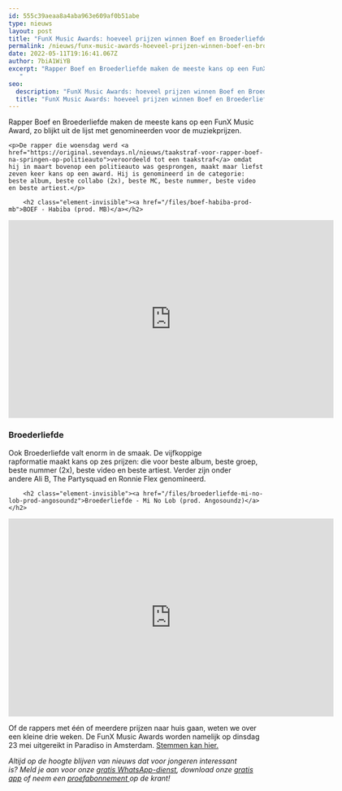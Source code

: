 ```yaml
---
id: 555c39aeaa8a4aba963e609af0b51abe
type: nieuws
layout: post
title: "FunX Music Awards: hoeveel prijzen winnen Boef en Broederliefde?"
permalink: /nieuws/funx-music-awards-hoeveel-prijzen-winnen-boef-en-broederliefde/
date: 2022-05-11T19:16:41.067Z
author: 7biA1WiYB
excerpt: "Rapper Boef en Broederliefde maken de meeste kans op een FunX Music Award, zo blijkt uit de lijst met genomineerden voor de muziekprijzen.
   "
seo:
  description: "FunX Music Awards: hoeveel prijzen winnen Boef en Broederliefde?"
  title: "FunX Music Awards: hoeveel prijzen winnen Boef en Broederliefde?"
---
```

Rapper Boef en Broederliefde maken de meeste kans op een FunX Music Award, zo blijkt uit de lijst met genomineerden voor de muziekprijzen.
   

    <p>De rapper die woensdag werd <a href="https://original.sevendays.nl/nieuws/taakstraf-voor-rapper-boef-na-springen-op-politieauto">veroordeeld tot een taakstraf</a> omdat hij in maart bovenop een politieauto was gesprongen, maakt maar liefst zeven keer kans op een award. Hij is genomineerd in de categorie: beste album, beste collabo (2x), beste MC, beste nummer, beste video en beste artiest.</p>
<p><div class="media media-element-container media-default"><div id="file-417014" class="file file-video file-video-youtube">

        <h2 class="element-invisible"><a href="/files/boef-habiba-prod-mb">BOEF - Habiba (prod. MB)</a></h2>
    
  
  <div class="content">
    <div class="media-youtube-video file media-element file-default media-youtube-1">
  <iframe class="media-youtube-player" width="640" height="390" title="BOEF - Habiba (prod. MB)" src="https://www.youtube.com/embed/AshBgnrSvyc?wmode=opaque&controls=" name="BOEF - Habiba (prod. MB)" frameborder="0" allowfullscreen="">Video van BOEF - Habiba (prod. MB)</iframe>
</div>
  </div>

  
</div>
</div>
<h3>Broederliefde</h3>
<p>Ook Broederliefde valt enorm in de smaak. De vijfkoppige rapformatie maakt kans op zes prijzen: die voor beste album, beste groep, beste nummer (2x), beste video en beste artiest. Verder zijn onder andere Ali B, The Partysquad en Ronnie Flex genomineerd.</p>
<p><div class="media media-element-container media-default"><div id="file-417072" class="file file-video file-video-youtube">

        <h2 class="element-invisible"><a href="/files/broederliefde-mi-no-lob-prod-angosoundz">Broederliefde - Mi No Lob (prod. Angosoundz)</a></h2>
    
  
  <div class="content">
    <div class="media-youtube-video file media-element file-default media-youtube-2">
  <iframe class="media-youtube-player" width="640" height="390" title="Broederliefde - Mi No Lob (prod. Angosoundz)" src="https://www.youtube.com/embed/PjOsnE0GIKo?wmode=opaque&controls=" name="Broederliefde - Mi No Lob (prod. Angosoundz)" frameborder="0" allowfullscreen="">Video van Broederliefde - Mi No Lob (prod. Angosoundz)</iframe>
</div>
  </div>

  
</div>
</div>
<p>Of de rappers met één of meerdere prijzen naar huis gaan, weten we over een kleine drie weken. De FunX Music Awards worden namelijk op dinsdag 23 mei uitgereikt in Paradiso in Amsterdam. <a href="http://www.funx.nl/awards">Stemmen kan hier.</a></p>
<p><em>Altijd op de hoogte blijven van nieuws dat voor jongeren interessant is? Meld je aan voor onze <a href="https://original.sevendays.nl/whatsapp">gratis WhatsApp-dienst</a>, download onze <a href="https://original.sevendays.nl/app">gratis app</a> of neem een <a href="https://abonneren.sevendays.nl/abonneren/abonnementen/ae/artikel">proefabonnement </a>op de krant!</em></p>  
